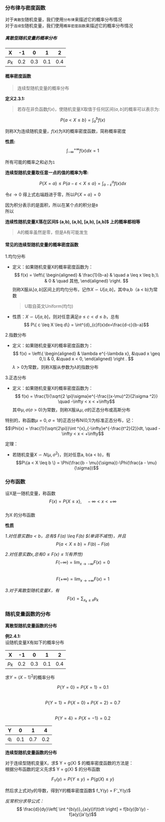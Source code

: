 
### 分布律与密度函数  
对于``离散型``随机变量，我们使用``分布律``来描述它的概率分布情况  
对于`连续型`随机变量，我们使用``概率密度函数``来描述它的概率分布情况  

##### 离散型随机变量的概率分布  

| X       | -1  | 0   | 1   | 2   |
|---------|-----|-----|-----|-----|
| $p_{k}$ | 0.2 | 0.3 | 0.1 | 0.4 |  


#### 概率密度函数  

> 连续型随机变量的概率分布  

**定义2.3.1:** 
> 若存在非负函数$f(x)$，使随机变量X取值于任何区间$(a,b]$的概率可以表示为:  

$$ P\{a < X \leq b\} = \int^{b}_{a}f(x) $$

则称X为连续随机变量，$f(x)$为X的概率密度函数，简称概率密度  
 
**性质:**  
$$ \int^{+\infty}_{-\infty}f(x)dx = 1 $$

所有可能的概率之和必为`1`    

**连续型随机变量取任意一点的值的概率为零:**    

$$ P\{X = a\} \leq P\{a-\varepsilon < X \leq a\} = \int^{a}_{a-\varepsilon}f(x)dx $$

令$\varepsilon \rightarrow 0$ 得上式右端趋进于零，所以$P\{X = a\} = 0$  

因为积分表示的是面积，所以在某个点的积分是`0`  
所以  

**连续性随机变量X落在区间$ (a,b), (a,b], [a,b), [a,b]$ 上的概率都相等**  

> A的概率虽然是零，但是A有可能发生  


#### 常见的连续型随机变量的概率密度函数  

1.均匀分布  

- 定义：如果随机变量X的概率密度函数为：  
 $$ f(x) = \left\{ 
 \begin{aligned}
 & \frac{1}{b-a} & \quad a \leq x \leq b,\\
 & 0 & \quad 其他,
 \end{aligned}
 \right.
 $$
 则称X服从$[a,b]$区间上的均匀分布，记作$X \backsim U[a,b]$，其中a,b（a < b)为常数  

	> U取自英文Uniform(均匀)  
- 性质：$X \backsim U[a,b]$，则对任意满足$a \leq c < d \leq b$，总有  
	$$ P\{ c \leq X \leq d\} = \int^{d}_{c}f(x)dx=\frac{d-c}{b-a}$$

2.指数分布  

- 定义：如果随机变量X的概率密度函数为：  
	$$ f(x) = \left\{
	\begin{aligned}
	& \lambda e^{-\lambda x}, &\quad x \geq 0,\\
	& 0, &\quad x < 0,
	\end{aligned}
	\right .
	$$
	$\lambda > 0$为常数，则称X服从参数为$\lambda$的指数分布  

3.正态分布  

- 定义：如果随机变量X的概率密度函数为：  
	$$ f(x) = \frac{1}{\sqrt{2 \pi}\sigma}e^{-\frac{(x-\mu)^2}{2\sigma ^2}} \quad -\infty < x < +\infty$$
	其中$\mu, \sigma(\sigma > 0)$为常数，则称X服从$\mu, \sigma$的正态分布或高斯分布  

特别的，称函数$\mu = 0, \sigma = 1$的正态分布N(0,1)为标准正态分布，记：  
$$\Phi(x) = \frac{1}{\sqrt{2\pi}}\int ^{x}_{-\infty}e^{-\frac{t^2}{2}}dt, \quad -\infty < x < +\infty$$

定理： 
- 若随机变量$X \backsim N(\mu, \sigma ^ 2)$，则对任意a, b(a < b)，有  
	$$P\{a < X \leq b \} = \Phi(\frac{b - \mu}{\sigma})-\Phi(\frac{a - \mu}{\sigma})$$

### 分布函数   

设X是一随机变量，称函数  
$$ F(x) = P\{X \leq x\},\quad -\infty < x < +\infty $$  
为X 的分布函数  

**性质**  

*1.对任意实数$a < b$，总有$ F(a) \leq F(b) $(单调不减性)，并且*  
$$ P\{a < X \leq b\} = F(b) - F(a) $$  

*2.对任意实数x,总有$0 \leq F(x) \leq 1$(有界性)*  
$$ F(-\infty) = \lim_{x \rightarrow -\infty} F(x) = 0$$  
$$ F(+\infty) = \lim_{x \rightarrow +\infty} F(x) = 1$$  

*3.对于离散型随机变量X，有*  
$$ F(x) = \sum_{x_{k}\leq x}p_{k}$$

### 随机变量函数的分布  

**离散型随机变量函数的分布**  

**例2.4.1:**   
设随机变量X有如下的概率分布    

| X       | -1  | 0   | 1   | 2   |
|---------|-----|-----|-----|-----|
| $p_{k}$ | 0.2 | 0.3 | 0.1 | 0.4 |  

求$Y = (X - 1)^2$的概率分布  

$$ P\{Y = 0\} = P\{X = 1\} = 0.1$$  
$$ P\{Y = 1\} = P\{X = 0\} + P\{X = 2\} = 0.7$$  
$$ P\{Y = 4\} = P\{X = -1\} = 0.2$$  

| Y     | 0   | 1   | 4   |
|-------|-----|-----|-----|
| $q_i$ | 0.1 | 0.7 | 0.2 |

**连续型随机变量函数的分布**  

对于连续型随机变量X，求$ Y = g(X) $ 的概率密度函数的方法是：  
根据分布函数的定义先求$ Y = g(X) $ 的分布函数  

$$ F_Y(y) = P\{Y \leq y\} = P\{g(X) \leq y\} $$

然后求上式对y的导数，得到Y的概率密度函数$ f_Y(y) = F'_Y(y)$  

*反常积分求导公式：*  
$$ \frac{d}{dy}\left[ \int ^{b(y)}_{a(y)}f(t)dt \right] = f[b(y)]b'(y) - f[a(y)]a'(y)$$


